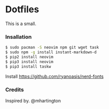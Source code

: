 # Dotfiles
This is a small. 

### Insallation
```bash
$ sudo pacman -S neovim npm git wget task 
$ sudo npm -g install instant-markdown-d
$ pip2 install neovim
$ pip3 install neovim
$ pip3 install taskw
```
Install https://github.com/ryanoasis/nerd-fonts

### Credits
Inspired by. @mhartington
